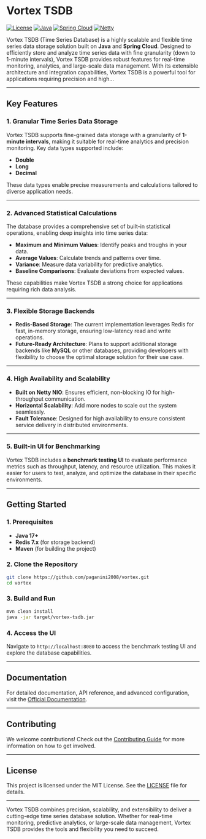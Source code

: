 
# Vortex TSDB

[![License](https://img.shields.io/badge/license-MIT-blue.svg)](LICENSE)
[![Java](https://img.shields.io/badge/Java-17+-brightgreen.svg)](https://www.oracle.com/java/)
[![Spring Cloud](https://img.shields.io/badge/Spring%20Cloud-Compatible-brightgreen.svg)](https://spring.io/projects/spring-cloud)
[![Netty](https://img.shields.io/badge/Netty-Based-brightgreen.svg)](https://netty.io/)

Vortex TSDB (Time Series Database) is a highly scalable and flexible time series data storage solution built on **Java** and **Spring Cloud**. Designed to efficiently store and analyze time series data with fine granularity (down to 1-minute intervals), Vortex TSDB provides robust features for real-time monitoring, analytics, and large-scale data management. With its extensible architecture and integration capabilities, Vortex TSDB is a powerful tool for applications requiring precision and high...

---

## Key Features

### 1. Granular Time Series Data Storage
Vortex TSDB supports fine-grained data storage with a granularity of **1-minute intervals**, making it suitable for real-time analytics and precision monitoring. Key data types supported include:
- **Double**
- **Long**
- **Decimal**

These data types enable precise measurements and calculations tailored to diverse application needs.

---

### 2. Advanced Statistical Calculations
The database provides a comprehensive set of built-in statistical operations, enabling deep insights into time series data:
- **Maximum and Minimum Values**: Identify peaks and troughs in your data.
- **Average Values**: Calculate trends and patterns over time.
- **Variance**: Measure data variability for predictive analytics.
- **Baseline Comparisons**: Evaluate deviations from expected values.

These capabilities make Vortex TSDB a strong choice for applications requiring rich data analysis.

---

### 3. Flexible Storage Backends
- **Redis-Based Storage**: The current implementation leverages Redis for fast, in-memory storage, ensuring low-latency read and write operations.
- **Future-Ready Architecture**: Plans to support additional storage backends like **MySQL** or other databases, providing developers with flexibility to choose the optimal storage solution for their use case.

---

### 4. High Availability and Scalability
- **Built on Netty NIO**: Ensures efficient, non-blocking IO for high-throughput communication.
- **Horizontal Scalability**: Add more nodes to scale out the system seamlessly.
- **Fault Tolerance**: Designed for high availability to ensure consistent service delivery in distributed environments.

---

### 5. Built-in UI for Benchmarking
Vortex TSDB includes a **benchmark testing UI** to evaluate performance metrics such as throughput, latency, and resource utilization. This makes it easier for users to test, analyze, and optimize the database in their specific environments.

---

## Getting Started

### 1. Prerequisites
- **Java 17+**
- **Redis 7.x** (for storage backend)
- **Maven** (for building the project)

### 2. Clone the Repository
```bash
git clone https://github.com/paganini2008/vortex.git
cd vortex
```

### 3. Build and Run
```bash
mvn clean install
java -jar target/vortex-tsdb.jar
```

### 4. Access the UI
Navigate to `http://localhost:8080` to access the benchmark testing UI and explore the database capabilities.

---

## Documentation
For detailed documentation, API reference, and advanced configuration, visit the [Official Documentation](https://github.com/paganini2008/vortex/wiki).

---

## Contributing
We welcome contributions! Check out the [Contributing Guide](CONTRIBUTING.md) for more information on how to get involved.

---

## License
This project is licensed under the MIT License. See the [LICENSE](LICENSE) file for details.

---

Vortex TSDB combines precision, scalability, and extensibility to deliver a cutting-edge time series database solution. Whether for real-time monitoring, predictive analytics, or large-scale data management, Vortex TSDB provides the tools and flexibility you need to succeed.
